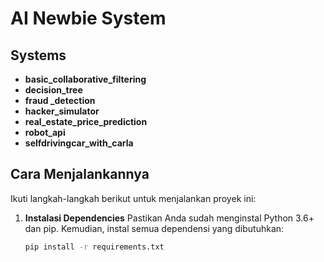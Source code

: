 # AI Newbie System

## Systems
- **basic_collaborative_filtering**
- **decision_tree**
- **fraud _detection**
- **hacker_simulator** 
- **real_estate_price_prediction** 
- **robot_api** 
- **selfdrivingcar_with_carla**

## Cara Menjalankannya
Ikuti langkah-langkah berikut untuk menjalankan proyek ini:

1. **Instalasi Dependencies**
   Pastikan Anda sudah menginstal Python 3.6+ dan pip. Kemudian, instal semua dependensi yang dibutuhkan:
   ```bash
   pip install -r requirements.txt


